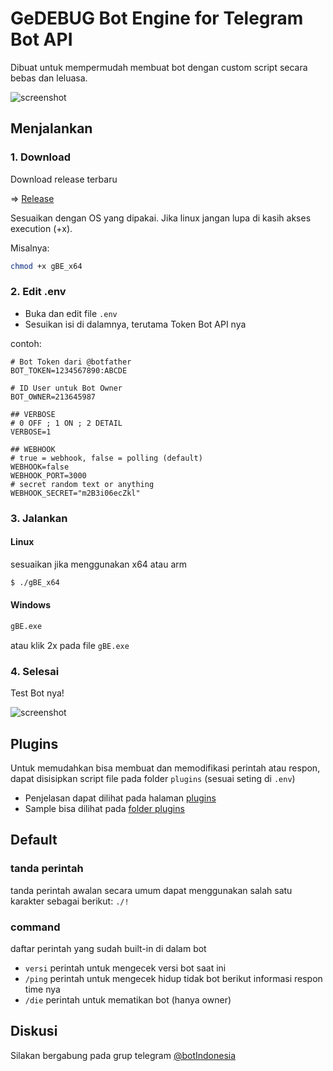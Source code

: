 # GeDEBUG Bot Engine for Telegram Bot API
Dibuat untuk mempermudah membuat bot dengan custom script secara bebas dan leluasa.

![screenshot](https://github.com/banghasan/telegram-bot-api-engine/blob/main/static/ss01.jpg?raw=true)

## Menjalankan

### 1. Download
Download release terbaru 

=> [Release](https://github.com/banghasan/GBE/releases/latest)

Sesuaikan dengan OS yang dipakai.
Jika linux jangan lupa di kasih akses execution (+x).

Misalnya:

```sh
chmod +x gBE_x64
```

### 2. Edit .env

- Buka dan edit file `.env`
- Sesuikan isi di dalamnya, terutama Token Bot API nya

contoh:

```
# Bot Token dari @botfather
BOT_TOKEN=1234567890:ABCDE

# ID User untuk Bot Owner
BOT_OWNER=213645987

## VERBOSE
# 0 OFF ; 1 ON ; 2 DETAIL
VERBOSE=1

## WEBHOOK
# true = webhook, false = polling (default)
WEBHOOK=false
WEBHOOK_PORT=3000
# secret random text or anything
WEBHOOK_SECRET="m2B3i06ecZkl"
```

### 3. Jalankan

#### Linux
sesuaikan jika menggunakan x64 atau arm

```bash
$ ./gBE_x64
```

#### Windows

```cmd
gBE.exe
```

atau klik 2x pada file `gBE.exe`

### 4. Selesai

Test Bot nya!

![screenshot](https://github.com/banghasan/telegram-bot-api-engine/blob/main/static/ss02.jpg?raw=true)

## Plugins

Untuk memudahkan bisa membuat dan memodifikasi perintah atau respon, dapat disisipkan script file pada folder `plugins` (sesuai seting di `.env`)

- Penjelasan dapat dilihat pada halaman [plugins](plugins.md)
- Sample bisa dilihat pada [folder plugins](plugins)

##  Default

### tanda perintah

tanda perintah awalan secara umum dapat menggunakan salah satu karakter sebagai berikut: `./!`

### command

daftar perintah yang sudah built-in di dalam bot

- `versi` perintah untuk mengecek versi bot saat ini
- `/ping` perintah untuk mengecek hidup tidak bot berikut informasi respon time nya
- `/die` perintah untuk mematikan bot (hanya owner)

## Diskusi

Silakan bergabung pada grup telegram [@botIndonesia](https://t.me/botindonesia)
